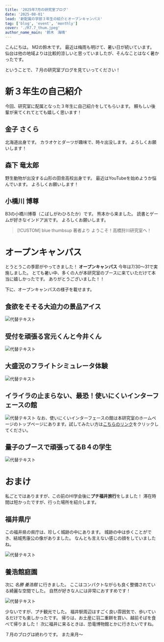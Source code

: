 ```yaml
---
title: '2025年7月の研究室ブログ'
date: '2025-08-01'
lead: '新配属の学部３年生の紹介とオープンキャンパス'
tag: ['blog', 'event', 'monthly']
cover: './R7.7_thum.jpeg'
author_name_main: '鈴木　海晴'
---
```


こんにちは。
M2の鈴木です。
最近は梅雨も明けて、暑い日が続いています。
仙台は他の地域よりは比較的涼しいと思っていましたが、そんなことはなく暑かったです。

ということで、７月の研究室ブログを見ていってください！

# 新３年生の自己紹介

今回、研究室に配属となった３年生に自己紹介をしてもらいます。
頼もしい後輩が来てくれてとても嬉しく思います！

## 金子 さくら

北海道出身です。
カラオケとダーツが趣味で、時々出没します。
よろしくお願いします！

## 森下 竜太郎

野生動物が出没する山形の田舎高校出身です。
最近はYouTubeを始めようか悩んでいます。
よろしくお願いします！

## 小橋川 博尊

B3の小橋川博尊（こばしがわひろたか）です。
熊本から来ました。
読書とゲームが好きなインドア派です。
よろしくお願いします。

> [!CUSTOM] blue thumbsup 著者より
> ようこそ！高橋狩川研究室へ！

# オープンキャンパス

とうとうこの季節がやってきました！
**オープンキャンパス**
今年は7/30〜31で実施しました。
とても暑い中、多くの人が本研究室のブースに来ていただけて本当に嬉しかったです。
ありがとうございました！！

下に、オープンキャンパスの様子を載せます。

## 食欲をそそる大迫力の景品アイス

![代替テキスト](./R7.7_01.jpeg)

## 受付を頑張る宮元くんと今井くん

![代替テキスト](./R7.7_02.jpeg)

## 大盛況のフライトシミュレータ体験

![代替テキスト](./R7.7_03.jpeg)

## イライラの止まらない、最恐！使いにくいインターフェースの館

![代替テキスト](./R7.7_04.jpeg)
なお、使いにくいインターフェースの館は本研究室のホームページのトップページにあります。試してみたい方は[こちらのリンク](https://www.takahashi.qse.tohoku.ac.jp/unusable_HI_Mansion/)をクリックしてください。

## 量子のブースで頑張ってるB４の学生

![代替テキスト](./R7.7_05.jpg)

# おまけ

私ごとではありますが、この前のHI学会後に**プチ福井旅行**をしました！
滞在時間は短かったですが、行った場所を紹介します。

## 福井県庁

この福井県の県庁は、珍しく城跡の中にあります。
城跡の中は歩くことができ、結城秀康公の像がありました。
なんとも言えない感じの顔をしていましたね。

![代替テキスト](./R7.7_06.jpeg)

## 養浩館庭園

次に _名勝 養浩館_ に行きました。
ここはコンパクトながらも良く整備されている綺麗な空間でした。
自然が好きな人には非常におすすめです！

![代替テキスト](./R7.7_07.jpeg)

少ないですが、プチ観光でした。
福井駅周辺はすごく良い雰囲気で、歩いているだけでも楽しかったです。
帰りは、お土産に羽二重餅を買い、越前そばを食べて帰りました！
次に福井に来るときは、恐竜博物館とかに行きたいですね。

７月のブログは終わりです。
また来月〜

